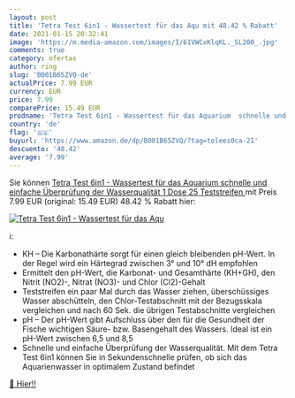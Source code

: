 ```yaml
---
layout: post
title: 'Tetra Test 6in1 - Wassertest für das Aqu mit 48.42 % Rabatt'
date: 2021-01-15 20:32:41
image: 'https://m.media-amazon.com/images/I/61VWCxKlqKL._SL200_.jpg'
comments: true
category: ofertas
author: ring
slug: 'B001B65ZVQ-de'
actualPrice: 7.99 EUR
currency: EUR
price: 7.99
comparePrice: 15.49 EUR
prodname: 'Tetra Test 6in1 - Wassertest für das Aquarium  schnelle und einfache Überprüfung der Wasserqualität  1 Dose  25 Teststreifen '
country: 'de'
flag: '🇩🇪'
buyurl: 'https://www.amazon.de/dp/B001B65ZVQ/?tag=tolees0ca-21'
descuento: '48.42'
average: '7.99'
---
```


Sie können [Tetra Test 6in1 - Wassertest für das Aquarium  schnelle und einfache Überprüfung der Wasserqualität  1 Dose  25 Teststreifen ](https://www.amazon.de/dp/B001B65ZVQ/?tag=tolees0ca-21) mit Preis 7.99 EUR (original: 15.49 EUR) 48.42 % Rabatt hier:

[![Tetra Test 6in1 - Wassertest für das Aqu](https://m.media-amazon.com/images/I/61VWCxKlqKL._SL200_.jpg)](https://www.amazon.de/dp/B001B65ZVQ/?tag=tolees0ca-21)

ℹ️:

- KH – Die Karbonathärte sorgt für einen gleich bleibenden pH-Wert. In der Regel wird ein Härtegrad zwischen 3° und 10° dH empfohlen
- Ermittelt den pH-Wert, die Karbonat- und Gesamthärte (KH+GH), den Nitrit (NO2)-, Nitrat (NO3)- und Chlor (Cl2)-Gehalt
- Teststreifen ein paar Mal durch das Wasser ziehen, überschüssiges Wasser abschütteln, den Chlor-Testabschnitt mit der Bezugsskala vergleichen und nach 60 Sek. die übrigen Testabschnitte vergleichen
- pH – Der pH-Wert gibt Aufschluss über den für die Gesundheit der Fische wichtigen Säure- bzw. Basengehalt des Wassers. Ideal ist ein pH-Wert zwischen 6,5 und 8,5
- Schnelle und einfache Überprüfung der Wasserqualität. Mit dem Tetra Test 6in1 können Sie in Sekundenschnelle prüfen, ob sich das Aquarienwasser in optimalem Zustand befindet

[🛒 Hier!!](https://www.amazon.de/dp/B001B65ZVQ/?tag=tolees0ca-21)
